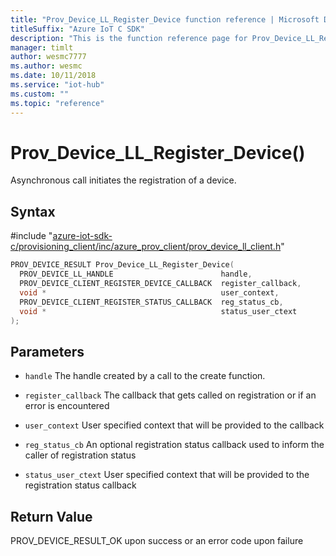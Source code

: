 ```yaml
---                             
title: "Prov_Device_LL_Register_Device function reference | Microsoft Docs" 
titleSuffix: "Azure IoT C SDK"            
description: "This is the function reference page for Prov_Device_LL_Register_Device() in the Azure IoT C SDK. This SDK is used with Azure IoT Hub and Azure IoT Hub Device Provisioning Service"            
manager: timlt                 
author: wesmc7777              
ms.author: wesmc               
ms.date: 10/11/2018                    
ms.service: "iot-hub"             
ms.custom: ""                
ms.topic: "reference"        
---                            
```


# Prov_Device_LL_Register_Device()

Asynchronous call initiates the registration of a device.

## Syntax

\#include "[azure-iot-sdk-c/provisioning_client/inc/azure_prov_client/prov_device_ll_client.h](../prov-device-ll-client-h.md)"  
```C
PROV_DEVICE_RESULT Prov_Device_LL_Register_Device(
  PROV_DEVICE_LL_HANDLE                        handle,
  PROV_DEVICE_CLIENT_REGISTER_DEVICE_CALLBACK  register_callback,
  void *                                       user_context,
  PROV_DEVICE_CLIENT_REGISTER_STATUS_CALLBACK  reg_status_cb,
  void *                                       status_user_ctext
);
```

## Parameters
* `handle` The handle created by a call to the create function. 

* `register_callback` The callback that gets called on registration or if an error is encountered 

* `user_context` User specified context that will be provided to the callback 

* `reg_status_cb` An optional registration status callback used to inform the caller of registration status 

* `status_user_ctext` User specified context that will be provided to the registration status callback

## Return Value
PROV_DEVICE_RESULT_OK upon success or an error code upon failure

